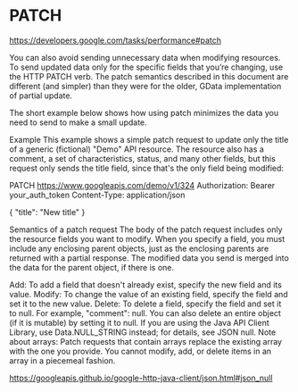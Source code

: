 
# PATCH
https://developers.google.com/tasks/performance#patch

You can also avoid sending unnecessary data when modifying resources. To send updated data only for the specific fields that you’re changing, use the HTTP PATCH verb. The patch semantics described in this document are different (and simpler) than they were for the older, GData implementation of partial update.

The short example below shows how using patch minimizes the data you need to send to make a small update.

Example
This example shows a simple patch request to update only the title of a generic (fictional) "Demo" API resource. The resource also has a comment, a set of characteristics, status, and many other fields, but this request only sends the title field, since that's the only field being modified:


PATCH https://www.googleapis.com/demo/v1/324
Authorization: Bearer your_auth_token
Content-Type: application/json

{
  "title": "New title"
}

Semantics of a patch request
The body of the patch request includes only the resource fields you want to modify. When you specify a field, you must include any enclosing parent objects, just as the enclosing parents are returned with a partial response. The modified data you send is merged into the data for the parent object, if there is one.

Add: To add a field that doesn't already exist, specify the new field and its value.
Modify: To change the value of an existing field, specify the field and set it to the new value.
Delete: To delete a field, specify the field and set it to null. For example, "comment": null. You can also delete an entire object (if it is mutable) by setting it to null. If you are using the Java API Client Library, use Data.NULL_STRING instead; for details, see JSON null.
Note about arrays: Patch requests that contain arrays replace the existing array with the one you provide. You cannot modify, add, or delete items in an array in a piecemeal fashion.

https://googleapis.github.io/google-http-java-client/json.html#json_null
